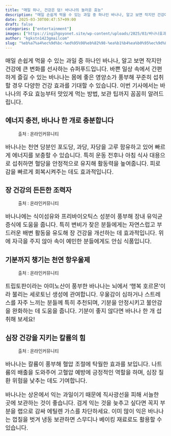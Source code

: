 ```yaml
---
title: "매일 하나, 건강은 덤! 바나나의 놀라운 효능"
description: "매일 손쉽게 먹을 수 있는 과일 중 하나인 바나나, 알고 보면 작지만 건강에 큰 변화를 선사하는 슈퍼푸드입니다. 바쁜 일상 속에서 간편하게 즐길 수 있는 바나나는 몸에 좋은 영양소가 풍부해 꾸준히 섭취할 경우 다양한 건강 효과를 기대할 수 있습니다. 이번 기사에서는 바"
date: 2025-03-30T00:47:57+09:00
draft: false
categories: ["entertainment"]
images: ["https://ingihgoyonet.site/wp-content/uploads/2025/03/바나나효과-1024x683.jpg", "https://ingihgoyonet.site/wp-content/uploads/2025/03/버네너-1024x683.jpg", "https://ingihgoyonet.site/wp-content/uploads/2025/03/바나나스무디-1024x682.jpg", "https://ingihgoyonet.site/wp-content/uploads/2025/03/바나나효능-609x1024.jpg"]
author: "kgkstn1423gmailcom"
slug: "%eb%a7%a4%ec%9d%bc-%ed%95%98%eb%82%98-%ea%b1%b4%ea%b0%95%ec%9d%80-%eb%8d%a4-%eb%b0%94%eb%82%98%eb%82%98%ec%9d%98-%eb%86%80%eb%9d%bc%ec%9a%b4-%ed%9a%a8%eb%8a%a5"
---
```


<p style="font-size:18px">매일 손쉽게 먹을 수 있는 과일 중 하나인 바나나, 알고 보면 작지만 건강에 큰 변화를 선사하는 슈퍼푸드입니다. 바쁜 일상 속에서 간편하게 즐길 수 있는 바나나는 몸에 좋은 영양소가 풍부해 꾸준히 섭취할 경우 다양한 건강 효과를 기대할 수 있습니다. 이번 기사에서는 바나나의 주요 효능부터 맛있게 먹는 방법, 보관 팁까지 꼼꼼히 알려드립니다.</p> <h2 >에너지 충전, 바나나 한 개로 충분합니다</h2> <figure ><img src="https://ingihgoyonet.site/wp-content/uploads/2025/03/바나나효과-1024x683.jpg" alt="" style="aspect-ratio:16/9;object-fit:cover"/><figcaption >출처 : 온라인커뮤니티</figcaption></figure> <p style="font-size:18px">바나나는 천연 당분인 포도당, 과당, 자당을 고루 함유하고 있어 빠르게 에너지를 보충할 수 있습니다. 특히 운동 전후나 아침 식사 대용으로 섭취하면 혈당을 안정적으로 유지해 활동력을 높여줍니다. 피로감을 빠르게 회복시켜주는 데도 효과적입니다.</p> <h2 >장 건강의 든든한 조력자</h2> <figure ><img src="https://ingihgoyonet.site/wp-content/uploads/2025/03/버네너-1024x683.jpg" alt="" style="aspect-ratio:16/9;object-fit:cover"/><figcaption >출처 : 온라인커뮤니티</figcaption></figure> <p style="font-size:18px">바나나에는 식이섬유와 프리바이오틱스 성분이 풍부해 장내 유익균 증식에 도움을 줍니다. 특히 변비가 잦은 분들에게는 자연스럽고 부드러운 배변 활동을 유도해 장 건강을 개선하는 데 효과적입니다. 위에 자극을 주지 않아 속이 예민한 분들에게도 안심 식품입니다.</p> <h2 >기분까지 챙기는 천연 항우울제</h2> <figure ><img src="https://ingihgoyonet.site/wp-content/uploads/2025/03/바나나스무디-1024x682.jpg" alt="" style="aspect-ratio:16/9;object-fit:cover"/><figcaption >출처 : 온라인커뮤니티</figcaption></figure> <p style="font-size:18px">트립토판이라는 아미노산이 풍부한 바나나는 뇌에서 ‘행복 호르몬’이라 불리는 세로토닌 생성에 관여합니다. 우울감이 심하거나 스트레스를 자주 느끼는 분들께 특히 추천되며, 기분을 안정시키고 불안감을 완화하는 데 도움을 줍니다. 기분이 좋지 않다면 바나나 한 개 섭취해 보세요!</p> <h2 >심장 건강을 지키는 칼륨의 힘</h2> <figure ><img src="https://ingihgoyonet.site/wp-content/uploads/2025/03/바나나효능-609x1024.jpg" alt="" style="aspect-ratio:16/9;object-fit:cover"/><figcaption >출처 : 온라인커뮤니티</figcaption></figure> <p style="font-size:18px">바나나는 칼륨이 풍부해 혈압 조절에 탁월한 효과를 보입니다. 나트륨의 배출을 도와주어 고혈압 예방에 긍정적인 역할을 하며, 심장 질환 위험을 낮추는 데도 기여합니다. </p> <p style="font-size:18px">바나나는 상온에서 익는 과일이기 때문에 직사광선을 피해 서늘한 곳에 보관하는 것이 좋습니다. 검게 익는 것을 늦추고 싶다면 꼭지 부분을 랩으로 감싸 에틸렌 가스를 차단하세요. 이미 많이 익은 바나나는 껍질을 벗겨 냉동 보관하면 스무디나 베이킹 재료로도 활용할 수 있습니다.</p>